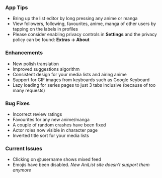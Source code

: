 ### App Tips
- Bring up the list editor by long pressing any anime or manga
- View followers, following, favourites, anime, manga of other users by tapping on the labels in profiles
- Please consider enabling privacy controls in __Settings__ and the privacy policy can be found: __Extras -> About__

### Enhancements
- New polish translation
- Improved suggestions algorithm
- Consistent design for your media lists and airing anime
- Support for GIF images from keyboards such as Google Keyboard
- Lazy loading for series pages to just 3 tabs inclusive (because of too many requests)

### Bug Fixes
- Incorrect review ratings
- Favourites for any new anime/manga
- A couple of random crashes have been fixed
- Actor roles now visible in character page
- Inverted title sort for your media lists

### Current Issues
- Clicking on @username shows mixed feed
- Emojis have been disabled. _New AniList site doesn't support them anymore_